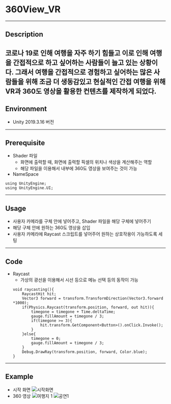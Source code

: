 # 360View_VR
--------------------------
## Description
코로나 19로 인해 여행을 자주 하기 힘들고 이로 인해 여행을 간접적으로 하고 싶어하는 사람들이 늘고 있는 상황이다. 
그래서 여행을 간접적으로 경험하고 싶어하는 많은 사람들을 위해 조금 더 생동감있고 현실적인 간접 여행을 위해 VR과 360도 영상을 활용한 컨텐츠를 제작하게 되었다.
--------------------------
## Environment
  * Unity 2019.3.16 버전
-------------------------
## Prerequisite
  * Shader 파일
    * 화면에 출력할 때, 화면에 출력할 픽셀의 위치나 색상을 계산해주는 역할
    * 해당 파일을 이용해서 내부에 360도 영상을 보여주는 것이 가능
  * NameSpace
```
using UnityEngine;
using UnityEngine.UI;
```
-----------------------------
## Usage
  * 사용자 카메라를 구체 안에 넣어주고, Shader 파일을 해당 구체에 넣어주기
  * 해당 구체 안에 원하는 360도 영상을 삽입
  * 사용자 카메라에 Raycast 스크립트를 넣어주어 원하는 상호작용이 가능하도록 세팅
-------------------------------
## Code
  * Raycast
    * 가상의 광선을 이용해서 시선 등으로 메뉴 선택 등의 동작이 가능
    ```
    void raycasting(){
        RaycastHit hit;
        Vector3 forward = transform.TransformDirection(Vector3.forward *1000);
        if(Physics.Raycast(transform.position, forward, out hit)){
            timegone = timegone + Time.deltaTime;
            gauge.fillAmount = timegone / 3;
            if(timegone >= 3){
                hit.transform.GetComponent<Button>().onClick.Invoke();
            }
        }else{
            timegone = 0;
            gauge.fillAmount = timegone / 3;
        }
        Debug.DrawRay(transform.position, forward, Color.blue);
    }
    ```
-----------------------------
## Example
  * 시작 화면
  ![시작화면](https://user-images.githubusercontent.com/67555400/149652821-c2e1b437-df70-4c1c-876b-bc2b9cc27b58.PNG)
  * 360 영상
  ![여행지 1](https://user-images.githubusercontent.com/67555400/149652829-e98a8c40-9f23-428a-84ce-637ce11b26b7.PNG)
![공연1](https://user-images.githubusercontent.com/67555400/149652832-1c5f61d0-be8b-46dc-8372-82129ffa8c65.PNG)
